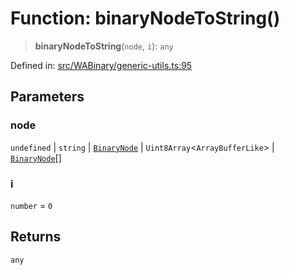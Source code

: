 # Function: binaryNodeToString()

> **binaryNodeToString**(`node`, `i`): `any`

Defined in: [src/WABinary/generic-utils.ts:95](https://github.com/Fokusdotid/bail/blob/cf6cc85134e12081bc635cea02cc0eee74033a81/src/WABinary/generic-utils.ts#L95)

## Parameters

### node

`undefined` | `string` | [`BinaryNode`](../type-aliases/BinaryNode.md) | `Uint8Array`\<`ArrayBufferLike`\> | [`BinaryNode`](../type-aliases/BinaryNode.md)[]

### i

`number` = `0`

## Returns

`any`
